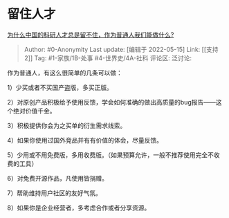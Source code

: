# 留住人才
[为什么中国的科研人才总是留不住，作为普通人我们能做什么?](https://www.zhihu.com/question/408039874/answer/1500021491)

> Author: #0-Anonymity
> Last update: [编辑于 2022-05-15]
> Link: [[支持 2]]
> Tag: #1-家族/1B-处事 #4-世界史/4A-社科
> 评论区:
> 泛讨论:

作为普通人，有这么很简单的几条可以做：

1）少买或者不买国产盗版，多买正版。

2）对原创产品积极给予使用反馈，学会如何准确的做出高质量的bug报告——这个绝对价值千金。

3）积极提供你会为之买单的衍生需求线索。

4）如果你使用过国外竞品并有有价值的体会，尽量反馈。

5）少用或不用免费版，多用收费版。（如果预算允许，一般不推荐使用完全不收费的工具）

6）对免费开源作品，凡使用皆捐赠。

7）帮助维持用户社区的友好气氛。

8）如果你是企业经营者，多考虑合作或者分享资源。
